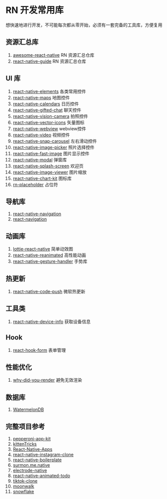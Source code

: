 # RN 开发常用库
想快速地进行开发，不可能每次都从零开始，必须有一套完备的工具库，方便复用
## 资源汇总库
1. [awesome-react-native](https://github.com/jondot/awesome-react-native) RN 资源汇总仓库
2. [react-native-guide](https://github.com/reactnativecn/react-native-guide) RN 资源汇总仓库
## UI 库
1. [react-native-elements](https://github.com/react-native-elements/react-native-elements) 各类常用控件
2. [react-native-maps](https://github.com/react-native-maps/react-native-maps) 地图控件
3. [react-native-calendars](https://github.com/wix/react-native-calendars) 日历控件
4. [react-native-gifted-chat](https://github.com/FaridSafi/react-native-gifted-chat) 聊天控件
5. [react-native-vision-camera](https://github.com/mrousavy/react-native-vision-camera) 拍照控件
6. [react-native-vector-icons](https://github.com/oblador/react-native-vector-icons) 矢量图标
7. [react-native-webview](https://github.com/react-native-webview/react-native-webview) webview控件
8. [react-native-video](https://github.com/react-native-video/react-native-video) 视频控件
9. [react-native-snap-carousel](https://github.com/meliorence/react-native-snap-carousel) 左右滑动控件
10. [react-native-image-picker](https://github.com/react-native-image-picker/react-native-image-picker) 照片选择控件
11. [react-native-fast-image](https://github.com/DylanVann/react-native-fast-image) 图片显示控件
12. [react-native-modal](https://github.com/react-native-modal/react-native-modal) 弹窗库
13. [react-native-splash-screen](https://github.com/crazycodeboy/react-native-splash-screen) 欢迎页
14. [react-native-image-viewer](https://github.com/ascoders/react-native-image-viewer) 图片缩放
15. [react-native-chart-kit](https://github.com/indiespirit/react-native-chart-kit) 图标库
16. [rn-placeholder](https://github.com/mfrachet/rn-placeholder) 占位符
## 导航库
1. [react-native-navigation](https://github.com/wix/react-native-navigation)
2. [react-navigation](https://github.com/react-navigation/react-navigation)
## 动画库
1. [lottie-react-native](https://github.com/lottie-react-native/lottie-react-native) 简单动效图
2. [react-native-reanimated](https://github.com/software-mansion/react-native-reanimated) 高性能动画
3. [react-native-gesture-handler](https://github.com/software-mansion/react-native-gesture-handler) 手势库
## 热更新
1. [react-native-code-push](https://github.com/microsoft/react-native-code-push) 微软热更新
## 工具类
1. [react-native-device-info](https://github.com/react-native-device-info/react-native-device-info) 获取设备信息
## Hook
1. [react-hook-form](https://github.com/react-hook-form/react-hook-form) 表单管理
## 性能优化
1. [why-did-you-render](https://github.com/welldone-software/why-did-you-render) 避免无效渲染
## 数据库
1. [WatermelonDB](https://github.com/Nozbe/WatermelonDB)
## 完整项目参考
1. [pepperoni-app-kit](https://github.com/futurice/pepperoni-app-kit)
2. [kittenTricks](https://github.com/akveo/kittenTricks)
3. [React-Native-Apps](https://github.com/ReactNativeNews/React-Native-Apps)
4. [react-native-instagram-clone](https://github.com/iamvucms/react-native-instagram-clone)
5. [react-native-boilerplate](https://github.com/victorkvarghese/react-native-boilerplate)
6. [surmon.me.native](https://github.com/surmon-china/surmon.me.native)
7. [electrode-native](https://github.com/electrode-io/electrode-native)
8. [react-native-animated-todo](https://github.com/craftzdog/react-native-animated-todo)
9. [tiktok-clone](https://github.com/matheuscastroweb/tiktok-clone)
10. [moonwalk](https://github.com/Illu/moonwalk)
11. [snowflake](https://github.com/bartonhammond/snowflake)